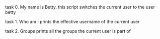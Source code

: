  task 0. My name is Betty. this script switches the current user to the user betty

 task 1. Who am I prints the effective username of the current user

 task 2. Groups prints all the groups the current user is part of
